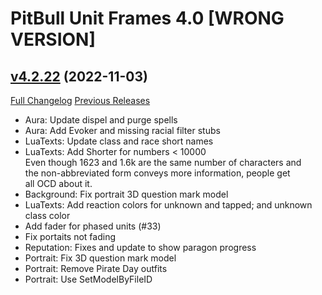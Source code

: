 # PitBull Unit Frames 4.0 [WRONG VERSION]

## [v4.2.22](https://github.com/nebularg/PitBull4/tree/v4.2.22) (2022-11-03)
[Full Changelog](https://github.com/nebularg/PitBull4/compare/v4.2.21...v4.2.22) [Previous Releases](https://github.com/nebularg/PitBull4/releases)

- Aura: Update dispel and purge spells  
- Aura: Add Evoker and missing racial filter stubs  
- LuaTexts: Update class and race short names  
- LuaTexts: Add Shorter for numbers < 10000  
    Even though 1623 and 1.6k are the same number of characters and  
    the non-abbreviated form conveys more information, people get  
    all OCD about it.  
- Background: Fix portrait 3D question mark model  
- LuaTexts: Add reaction colors for unknown and tapped; and unknown class color  
- Add fader for phased units (#33)  
- Fix portaits not fading  
- Reputation: Fixes and update to show paragon progress  
- Portrait: Fix 3D question mark model  
- Portrait: Remove Pirate Day outfits  
- Portrait: Use SetModelByFileID  
